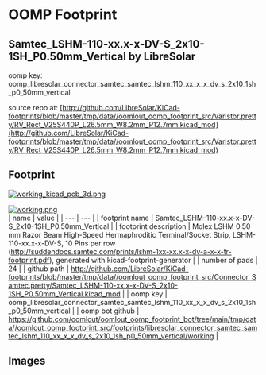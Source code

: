 # OOMP Footprint  
## Samtec_LSHM-110-xx.x-x-DV-S_2x10-1SH_P0.50mm_Vertical  by LibreSolar  
  
oomp key: oomp_libresolar_connector_samtec_samtec_lshm_110_xx_x_x_dv_s_2x10_1sh_p0_50mm_vertical  
  
source repo at: [http://github.com/LibreSolar/KiCad-footprints/blob/master/tmp/data//oomlout_oomp_footprint_src/Varistor.pretty/RV_Rect_V25S440P_L26.5mm_W8.2mm_P12.7mm.kicad_mod](http://github.com/LibreSolar/KiCad-footprints/blob/master/tmp/data//oomlout_oomp_footprint_src/Varistor.pretty/RV_Rect_V25S440P_L26.5mm_W8.2mm_P12.7mm.kicad_mod)  
## Footprint  
  
[![working_kicad_pcb_3d.png](working_kicad_pcb_3d_600.png)](working_kicad_pcb_3d.png)  
  
[![working.png](working_600.png)](working.png)  
| name | value | 
| --- | --- | 
| footprint name | Samtec_LSHM-110-xx.x-x-DV-S_2x10-1SH_P0.50mm_Vertical | 
| footprint description | Molex LSHM 0.50 mm Razor Beam High-Speed Hermaphroditic Terminal/Socket Strip, LSHM-110-xx.x-x-DV-S, 10 Pins per row (http://suddendocs.samtec.com/prints/lshm-1xx-xx.x-x-dv-a-x-x-tr-footprint.pdf), generated with kicad-footprint-generator | 
| number of pads | 24 | 
| github path | http://github.com/LibreSolar/KiCad-footprints/blob/master/tmp/data//oomlout_oomp_footprint_src/Connector_Samtec.pretty/Samtec_LSHM-110-xx.x-x-DV-S_2x10-1SH_P0.50mm_Vertical.kicad_mod | 
| oomp key | oomp_libresolar_connector_samtec_samtec_lshm_110_xx_x_x_dv_s_2x10_1sh_p0_50mm_vertical | 
| oomp bot github | https://github.com/oomlout/oomlout_oomp_footprint_bot/tree/main/tmp/data//oomlout_oomp_footprint_src/footprints/libresolar_connector_samtec_samtec_lshm_110_xx_x_x_dv_s_2x10_1sh_p0_50mm_vertical/working | 
## Images  
